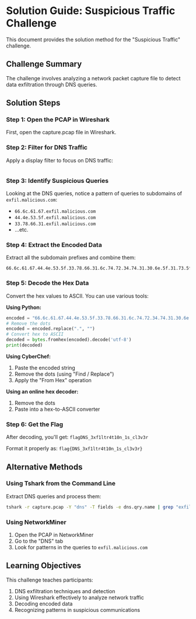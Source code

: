# Solution Guide: Suspicious Traffic Challenge

This document provides the solution method for the "Suspicious Traffic" challenge.

## Challenge Summary
The challenge involves analyzing a network packet capture file to detect data exfiltration through DNS queries.

## Solution Steps

### Step 1: Open the PCAP in Wireshark
First, open the capture.pcap file in Wireshark.

### Step 2: Filter for DNS Traffic
Apply a display filter to focus on DNS traffic:
```dns
```

### Step 3: Identify Suspicious Queries
Looking at the DNS queries, notice a pattern of queries to subdomains of `exfil.malicious.com`:
- `66.6c.61.67.exfil.malicious.com`
- `44.4e.53.5f.exfil.malicious.com`
- `33.78.66.31.exfil.malicious.com`
- ...etc.

### Step 4: Extract the Encoded Data
Extract all the subdomain prefixes and combine them:
```
66.6c.61.67.44.4e.53.5f.33.78.66.31.6c.74.72.34.74.31.30.6e.5f.31.73.5f.63.6c.33.76.33.72
```

### Step 5: Decode the Hex Data
Convert the hex values to ASCII. You can use various tools:

**Using Python:**
```python
encoded = "66.6c.61.67.44.4e.53.5f.33.78.66.31.6c.74.72.34.74.31.30.6e.5f.31.73.5f.63.6c.33.76.33.72"
# Remove the dots
encoded = encoded.replace(".", "")
# Convert hex to ASCII
decoded = bytes.fromhex(encoded).decode('utf-8')
print(decoded)
```

**Using CyberChef:**
1. Paste the encoded string
2. Remove the dots (using "Find / Replace")
3. Apply the "From Hex" operation

**Using an online hex decoder:**
1. Remove the dots
2. Paste into a hex-to-ASCII converter

### Step 6: Get the Flag
After decoding, you'll get: `flagDNS_3xf1ltr4t10n_1s_cl3v3r`

Format it properly as: `flag{DNS_3xf1ltr4t10n_1s_cl3v3r}`

## Alternative Methods

### Using Tshark from the Command Line
Extract DNS queries and process them:
```bash
tshark -r capture.pcap -Y "dns" -T fields -e dns.qry.name | grep "exfil.malicious.com" | sed 's/\.exfil\.malicious\.com//' | tr -d '\n' | tr -d '.' | xxd -r -p
```

### Using NetworkMiner
1. Open the PCAP in NetworkMiner
2. Go to the "DNS" tab
3. Look for patterns in the queries to `exfil.malicious.com`

## Learning Objectives
This challenge teaches participants:
1. DNS exfiltration techniques and detection
2. Using Wireshark effectively to analyze network traffic
3. Decoding encoded data
4. Recognizing patterns in suspicious communications 